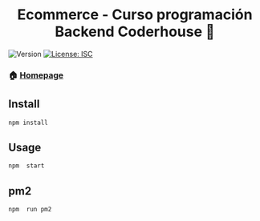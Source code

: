 <h1 align="center"> Ecommerce - Curso programación Backend Coderhouse 👋</h1>
<p>
  <img alt="Version" src="https://img.shields.io/badge/version-1.0.0-blue.svg?cacheSeconds=2592000" />
  <a href="#" target="_blank">
    <img alt="License: ISC" src="https://img.shields.io/badge/License-ISC-yellow.svg" />
  </a>
</p>

### 🏠 [Homepage](https://curso-coder.herokuapp.com )

## Install

```sh
npm install
```

## Usage

```sh
npm  start
```

## pm2

```sh
npm  run pm2 
```